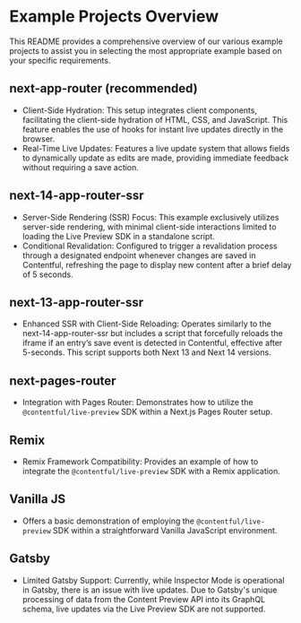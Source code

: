 # Example Projects Overview

This README provides a comprehensive overview of our various example projects to assist you in selecting the most appropriate example based on your specific requirements.

## next-app-router (recommended)

- Client-Side Hydration: This setup integrates client components, facilitating the client-side hydration of HTML, CSS, and JavaScript. This feature enables the use of hooks for instant live updates directly in the browser.
- Real-Time Live Updates: Features a live update system that allows fields to dynamically update as edits are made, providing immediate feedback without requiring a save action.

## next-14-app-router-ssr

- Server-Side Rendering (SSR) Focus: This example exclusively utilizes server-side rendering, with minimal client-side interactions limited to loading the Live Preview SDK in a standalone script.
- Conditional Revalidation: Configured to trigger a revalidation process through a designated endpoint whenever changes are saved in Contentful, refreshing the page to display new content after a brief delay of 5 seconds.

## next-13-app-router-ssr

- Enhanced SSR with Client-Side Reloading: Operates similarly to the next-14-app-router-ssr but includes a script that forcefully reloads the iframe if an entry’s save event is detected in Contentful, effective after 5-seconds. This script supports both Next 13 and Next 14 versions.

## next-pages-router

- Integration with Pages Router: Demonstrates how to utilize the `@contentful/live-preview` SDK within a Next.js Pages Router setup.

## Remix

- Remix Framework Compatibility: Provides an example of how to integrate the `@contentful/live-preview` SDK with a Remix application.

## Vanilla JS

- Offers a basic demonstration of employing the `@contentful/live-preview` SDK within a straightforward Vanilla JavaScript environment.

## Gatsby

- Limited Gatsby Support: Currently, while Inspector Mode is operational in Gatsby, there is an issue with live updates. Due to Gatsby's unique processing of data from the Content Preview API into its GraphQL schema, live updates via the Live Preview SDK are not supported.
